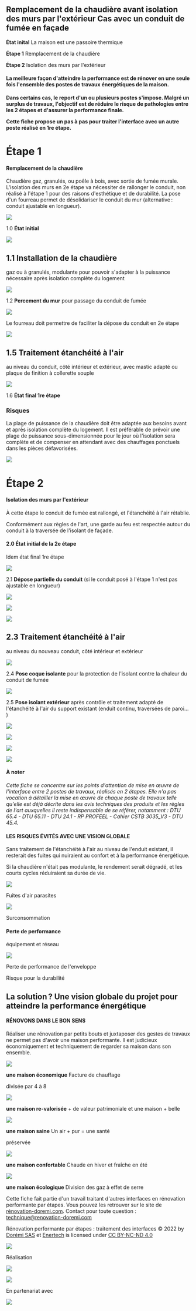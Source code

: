 ## Remplacement de la chaudière avant isolation des murs par l'extérieur Cas avec un conduit de fumée en façade

**État inital** La maison est une passoire thermique

**Étape 1** Remplacement de la chaudière

**Étape 2** Isolation des murs par l'extérieur

#### **La meilleure façon d'atteindre la performance est de rénover en une seule fois l'ensemble des postes de travaux énergétiques de la maison.**

**Dans certains cas, le report d'un ou plusieurs postes s'impose. Malgré un surplus de travaux, l'objectif est de réduire le risque de pathologies entre les 2 étapes et d'assurer la performance finale.**

**Cette fiche propose un pas à pas pour traiter l'interface avec un autre poste réalisé en 1re étape.**

# **Étape 1**

#### **Remplacement de la chaudière**

Chaudière gaz, granulés, ou poêle à bois, avec sortie de fumée murale. L'isolation des murs en 2e étape va nécessiter de rallonger le conduit, non réalisé à l'étape 1 pour des raisons d'esthétique et de durabilité. La pose d'un fourreau permet de désolidariser le conduit du mur (alternative : conduit ajustable en longueur).

![](<images/Interface Chaudière - ITE/_page_0_Picture_10.jpeg>)

1.0 **État initial**

![](<images/Interface Chaudière - ITE/_page_0_Picture_12.jpeg>)

## 1.1 **Installation de la chaudière**

gaz ou à granulés, modulante pour pouvoir s'adapter à la puissance nécessaire après isolation complète du logement

![](<images/Interface Chaudière - ITE/_page_0_Picture_15.jpeg>)

1.2 **Percement du mur** pour passage du conduit de fumée

![](<images/Interface Chaudière - ITE/_page_1_Figure_0.jpeg>)

Le fourreau doit permettre de faciliter la dépose du conduit en 2e étape

![](<images/Interface Chaudière - ITE/_page_1_Picture_2.jpeg>)

## 1.5 **Traitement étanchéité à l'air**

au niveau du conduit, côté intérieur et extérieur, avec mastic adapté ou plaque de finition à collerette souple

![](<images/Interface Chaudière - ITE/_page_1_Picture_5.jpeg>)

1.6 **État final 1re étape**

### **Risques**

La plage de puissance de la chaudière doit être adaptée aux besoins avant et après isolation complète du logement. Il est préférable de prévoir une plage de puissance sous-dimensionnée pour le jour où l'isolation sera complète et de compenser en attendant avec des chauffages ponctuels dans les pièces défavorisées.

![](<images/Interface Chaudière - ITE/_page_1_Picture_9.jpeg>)

# **Étape 2**

#### **Isolation des murs par l'extérieur**

À cette étape le conduit de fumée est rallongé, et l'étanchéité à l'air rétablie.

Conformément aux règles de l'art, une garde au feu est respectée autour du conduit à la traversée de l'isolant de façade.

#### 2.0 **État initial de la 2e étape**

Idem état final 1re étape

![](<images/Interface Chaudière - ITE/_page_1_Picture_16.jpeg>)

2.1 **Dépose partielle du conduit** (si le conduit posé à l'étape 1 n'est pas ajustable en longueur)

![](<images/Interface Chaudière - ITE/_page_2_Picture_0.jpeg>)

![](<images/Interface Chaudière - ITE/_page_2_Picture_1.jpeg>)

![](<images/Interface Chaudière - ITE/_page_2_Picture_2.jpeg>)

## 2.3 **Traitement étanchéité à l'air**

au niveau du nouveau conduit, côté intérieur et extérieur

![](<images/Interface Chaudière - ITE/_page_2_Figure_5.jpeg>)

2.4 **Pose coque isolante** pour la protection de l'isolant contre la chaleur du conduit de fumée

![](<images/Interface Chaudière - ITE/_page_2_Picture_7.jpeg>)

2.5 **Pose isolant extérieur** après contrôle et traitement adapté de l'étanchéité à l'air du support existant (enduit continu, traversées de paroi… )

![](<images/Interface Chaudière - ITE/_page_2_Picture_9.jpeg>)

![](<images/Interface Chaudière - ITE/_page_2_Picture_10.jpeg>)

![](<images/Interface Chaudière - ITE/_page_2_Picture_11.jpeg>)

![](<images/Interface Chaudière - ITE/_page_2_Picture_12.jpeg>)

#### **À noter**

*Cette fiche se concentre sur les points d'attention de mise en œuvre de l'interface entre 2 postes de travaux, réalisés en 2 étapes. Elle n'a pas vocation à détailler la mise en œuvre de chaque poste de travaux telle qu'elle est déjà décrite dans les avis techniques des produits et les règles de l'art auxquelles il reste indispensable de se référer, notamment : DTU 65.4 - DTU 65.11 - DTU 24.1 - RP PROFEEL - Cahier CSTB 3035_V3 - DTU 45.4.*

#### LES RISQUES ÉVITÉS AVEC UNE VISION GLOBALE

Sans traitement de l'étanchéité à l'air au niveau de l'enduit existant, il resterait des fuites qui nuiraient au confort et à la performance énergétique.

Si la chaudière n'était pas modulante, le rendement serait dégradé, et les courts cycles réduiraient sa durée de vie.

![](<images/Interface Chaudière - ITE/_page_2_Picture_18.jpeg>)

Fuites d'air parasites

![](<images/Interface Chaudière - ITE/_page_2_Picture_19.jpeg>)

Surconsommation

#### Perte de performance

équipement et réseau

![](<images/Interface Chaudière - ITE/_page_2_Picture_22.jpeg>)

Perte de performance de l'enveloppe

Risque pour la durabilité

## La solution ? Une vision globale du projet pour atteindre la performance énergétique

#### RÉNOVONS DANS LE BON SENS

Réaliser une rénovation par petits bouts et juxtaposer des gestes de travaux ne permet pas d'avoir une maison performante. Il est judicieux économiquement et techniquement de regarder sa maison dans son ensemble.

![](<images/Interface Chaudière - ITE/_page_3_Picture_3.jpeg>)

**une maison économique** Facture de chauffage

divisée par 4 à 8

![](<images/Interface Chaudière - ITE/_page_3_Picture_5.jpeg>)

**une maison re-valorisée** + de valeur patrimoniale et une maison + belle

![](<images/Interface Chaudière - ITE/_page_3_Picture_7.jpeg>)

**une maison saine** Un air + pur = une santé

préservée

![](<images/Interface Chaudière - ITE/_page_3_Picture_9.jpeg>)

**une maison confortable** Chaude en hiver et fraîche en été

![](<images/Interface Chaudière - ITE/_page_3_Picture_11.jpeg>)

**une maison écologique** Division des gaz à effet de serre

Cette fiche fait partie d'un travail traitant d'autres interfaces en rénovation performante par étapes. Vous pouvez les retrouver sur le site de [rénovation-doremi.com](https://www.renovation-doremi.com/fr/). Contact pour toute question : [technique@renovation-doremi.com](mailto:technique%40renovation-doremi.com?subject=)

Rénovation performante par étapes : traitement des interfaces © 2022 by [Dorémi SAS](https://www.renovation-doremi.com/fr/) et [Enertech](https://www.enertech.fr/) is licensed under [CC BY-NC-ND 4.0](https://creativecommons.org/licenses/by-nc-nd/4.0/?ref=chooser-v1)

![](<images/Interface Chaudière - ITE/_page_3_Picture_15.jpeg>)

Réalisation

![](<images/Interface Chaudière - ITE/_page_3_Picture_17.jpeg>)

![](<images/Interface Chaudière - ITE/_page_3_Picture_18.jpeg>)

En partenariat avec

![](<images/Interface Chaudière - ITE/_page_3_Picture_20.jpeg>)